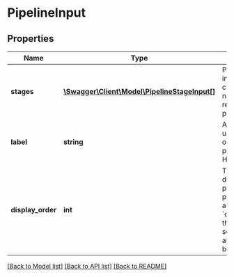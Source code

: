 # PipelineInput

## Properties
Name | Type | Description | Notes
------------ | ------------- | ------------- | -------------
**stages** | [**\Swagger\Client\Model\PipelineStageInput[]**](PipelineStageInput.md) | Pipeline stage inputs used to create the new or replacement pipeline. | 
**label** | **string** | A unique label used to organize pipelines in HubSpot&#39;s UI | 
**display_order** | **int** | The order for displaying this pipeline. If two pipelines have a matching &#x60;displayOrder&#x60;, they will be sorted alphabetically by label. | 

[[Back to Model list]](../README.md#documentation-for-models) [[Back to API list]](../README.md#documentation-for-api-endpoints) [[Back to README]](../README.md)


